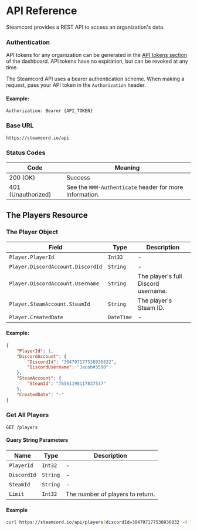 # API Reference

Steamcord provides a REST API to access an organization's data.

### Authentication

API tokens for any organization can be generated in the [API tokens section](https://steamcord.io/dashboard/tokens) of the dashboard. API tokens have no expiration, but can be revoked at any time.

The Steamcord API uses a bearer authentication scheme. When making a request, pass your API token in the `Authorization` header.

#### Example:

```http
Authorization: Bearer {API_TOKEN}
```

### Base URL

```
https://steamcord.io/api
```


### Status Codes

| Code               | Meaning                                                 |
| ------------------ | ------------------------------------------------------- |
| 200 (OK)           | Success                                                 |
| 401 (Unauthorized) | See the `WWW-Authenticate` header for more information. |

## The Players Resource

### The Player Object  

| Field                             | Type       | Description                         |
| --------------------------------- | ---------- | ----------------------------------- |
| `Player.PlayerId`                 | `Int32`    | -                                   |
| `Player.DiscordAccount.DiscordId` | `String`   | -                                   |
| `Player.DiscordAccount.Username`  | `String`   | The player's full Discord username. |
| `Player.SteamAccount.SteamId`     | `String`   | The player's Steam ID.              |
| `Player.CreatedDate`              | `DateTime` | -                                   |

#### Example:

```json
{
    "PlayerId": 1,
    "DiscordAccount": {
        "DiscordId": "304797177538936832",
        "DiscordUsername": "Jacob#3500"
    },
    "SteamAccount": {
        "SteamId": "76561198117837537"
    },
    "CreatedDate": "-"
}
```

### Get All Players
`GET /players`

#### Query String Parameters

| Name        | Type     | Description                      |
| ----------- | -------- | -------------------------------- |
| `PlayerId`  | `Int32`  | -                                |
| `DiscordId` | `String` | -                                |
| `SteamId`   | `String` | -                                |
| `Limit`     | `Int32`  | The number of players to return. |

#### Example

```sh
curl https://steamcord.io/api/players?discordId=304797177538936832 -H "Authorization: Bearer {API_TOKEN}"
```

